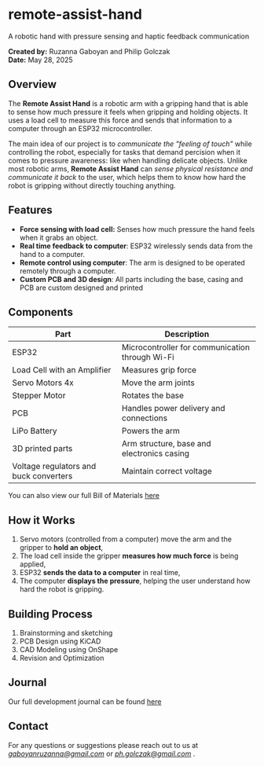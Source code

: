 # remote-assist-hand
A robotic hand with pressure sensing and haptic feedback communication

**Created by:** Ruzanna Gaboyan and Philip Golczak  
**Date:** May 28, 2025  

## Overview
The **Remote Assist Hand** is a robotic arm with a gripping hand that is able to sense how much pressure it feels when gripping and holding objects. It uses a load cell to measure this force and sends that information to a computer through an ESP32 microcontroller. 

The main idea of our project is to *communicate the "feeling of touch"* while controlling the robot, especially for tasks that demand percision when it comes to pressure awareness: like when handling delicate objects. Unlike most robotic arms, **Remote Assist Hand** can *sense physical resistance and communicate it back* to the user, which helps them to know how hard the robot is gripping without directly touching anything. 

## Features
- **Force sensing with load cell:** Senses how much pressure the hand feels when it grabs an object.
- **Real time feedback to computer**: ESP32 wirelessly sends data from the hand to a computer.
- **Remote control using computer**: The arm is designed to be operated remotely through a computer. 
- **Custom PCB and 3D design**: All parts including the base, casing and PCB are custom designed and printed

## Components
| Part        | Description            |
|-------------|-------------------------|
|ESP32|Microcontroller for communication through Wi-Fi|
|Load Cell with an Amplifier|Measures grip force|
|Servo Motors 4x|Move the arm joints|
|Stepper Motor|Rotates the base|
|PCB|Handles power delivery and connections|
|LiPo Battery|Powers the arm|
|3D printed parts|Arm structure, base and electronics casing|
|Voltage regulators and buck converters|Maintain correct voltage|

You can also view our full Bill of Materials [here](./MATERIALS-AND-BUDGET.md)

## How it Works
1) Servo motors (controlled from a computer) move the arm and the gripper to **hold an object**,
2) The load cell inside the gripper **measures how much force** is being applied,
3) ESP32 **sends the data to a computer** in real time,
4) The computer **displays the pressure**, helping the user understand how hard the robot is gripping.

## Building Process
1) Brainstorming and sketching
2) PCB Design using KiCAD 
3) CAD Modeling using OnShape
4) Revision and Optimization

## Journal
Our full development journal can be found [here](./JOURNAL.md)

## Contact
For any questions or suggestions please reach out to us at *gaboyanruzanna@gmail.com* or *ph.golczak@gmail.com* .
